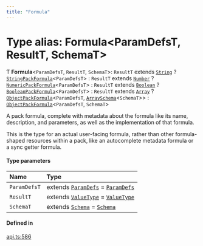 ```yaml
---
title: "Formula"
---
```

# Type alias: Formula<ParamDefsT, ResultT, SchemaT\>

Ƭ **Formula**<`ParamDefsT`, `ResultT`, `SchemaT`\>: `ResultT` extends [`String`](../enums/ValueType.md#string) ? [`StringPackFormula`](StringPackFormula.md)<`ParamDefsT`\> : `ResultT` extends [`Number`](../enums/ValueType.md#number) ? [`NumericPackFormula`](NumericPackFormula.md)<`ParamDefsT`\> : `ResultT` extends [`Boolean`](../enums/ValueType.md#boolean) ? [`BooleanPackFormula`](BooleanPackFormula.md)<`ParamDefsT`\> : `ResultT` extends [`Array`](../enums/ValueType.md#array) ? [`ObjectPackFormula`](ObjectPackFormula.md)<`ParamDefsT`, [`ArraySchema`](../interfaces/ArraySchema.md)<`SchemaT`\>\> : [`ObjectPackFormula`](ObjectPackFormula.md)<`ParamDefsT`, `SchemaT`\>

A pack formula, complete with metadata about the formula like its name, description, and parameters,
as well as the implementation of that formula.

This is the type for an actual user-facing formula, rather than other formula-shaped resources within a
pack, like an autocomplete metadata formula or a sync getter formula.

#### Type parameters

| Name | Type |
| :------ | :------ |
| `ParamDefsT` | extends [`ParamDefs`](ParamDefs.md) = [`ParamDefs`](ParamDefs.md) |
| `ResultT` | extends [`ValueType`](../enums/ValueType.md) = [`ValueType`](../enums/ValueType.md) |
| `SchemaT` | extends [`Schema`](Schema.md) = [`Schema`](Schema.md) |

#### Defined in

[api.ts:586](https://github.com/coda/packs-sdk/blob/main/api.ts#L586)
